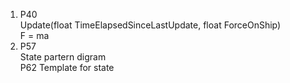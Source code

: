 1. P40  
Update(float TimeElapsedSinceLastUpdate, float ForceOnShip)  
F = ma
2. P57  
State partern digram  
P62 Template for state 
